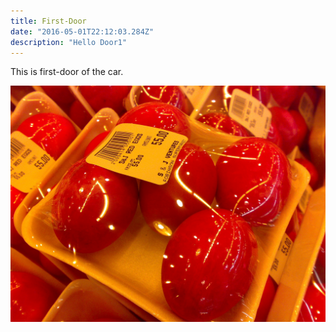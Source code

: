 ```yaml
---
title: First-Door
date: "2016-05-01T22:12:03.284Z"
description: "Hello Door1"
---
```


This is first-door of the car.

![Chinese Salty Egg](./salty_egg.jpg)
